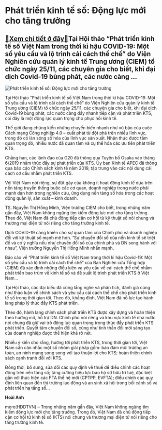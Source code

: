 Phát triển kinh tế số: Động lực mới cho tăng trưởng
===================================================

[:gift:Xem chi tiết ở đây:gift:](https://hddtvn.com/phat-trien-kinh-te-so-dong-luc-moi-cho-tang-truong/)Tại Hội thảo “Phát triển kinh tế số Việt Nam trong thời kì hậu COVID-19: Một số yêu cầu và lộ trình cải cách thể chế” do Viện Nghiên cứu quản lý kinh tế Trung ương (CIEM) tổ chức ngày 25/11, các chuyên gia cho biết, khi đại dịch Covid-19 bùng phát, các nước càng …
------------------------------------------------------------------------------------------------------------------------------------------------------------------------------------------------------------------------------------------------------------------------





![Phát triển kinh tế số: Động lực mới cho tăng trưởng](https://hddtvn.com/wp-content/uploads/2021/01/1847_81.jpg "Phát triển kinh tế số: Động lực mới cho tăng trưởng")



Tại Hội thảo “Phát triển kinh tế số Việt Nam trong thời kì hậu COVID-19: Một số yêu cầu và lộ trình cải cách thể chế” do Viện Nghiên cứu quản lý kinh tế Trung ương (CIEM) tổ chức ngày 25/11, các chuyên gia cho biết, khi đại dịch Covid-19 bùng phát, các nước càng đẩy nhanh tiếp cận và phát triển KTS, coi đây là một động lực quan trọng cho phục hồi kinh tế.


Thế giới đang chứng kiến những chuyển biến nhanh như vũ bão của cuộc Cách mạng Công nghiệp 4.0 – xuất phát từ đột phá trên nhiều lĩnh vực, trong đó có làn sóng số hóa của lĩnh vực sản xuất. Nhận thức được tầm quan trọng đó, nhiều nước đã quan tâm và cụ thể hóa các ưu tiên phát triển KTS.


Chẳng hạn, các lãnh đạo của G20 đã thông qua Tuyên bố Osaka vào tháng 6/2019 nhằm thúc đẩy sự phát triển của KTS. Ủy ban Kinh tế APEC đã thông qua báo cáo Chính sách kinh tế năm 2019, tập trung vào các nội dung cải cách cơ cấu nhằm phát triển KTS.


Với Việt Nam nói riêng, sự đứt gãy của không ít hoạt động kinh tế dựa trên nền tảng truyền thống buộc các cơ quan, doanh nghiệp trong nước phải mạnh dạn hơn trong nghiên cứu, ứng dụng nền tảng số hóa trong các hoạt động quản lý, sản xuất – kinh doanh.


TS. Nguyễn Thị Hồng Minh, Viện trưởng CIEM cho biết, trong những năm gần đây, Việt Nam không ngừng tìm kiếm động lực mới cho tăng trưởng. Theo đó, Việt Nam đã chủ động tiếp cận cơ hội từ kỹ thuật số nói chung và thương mại điện tử nói riêng cho tăng trưởng kinh tế.


Dịch COVID-19 càng khiến cho sự quan tâm của Chính phủ và doanh nghiệp đối với kỹ thuật số mạnh mẽ hơn. “Sự chuyển đổi số của nền kinh tế sẽ triệt để và có ý nghĩa nếu như chuyển đổi số của chính phủ và DN song hành với nhau”, Viện trưởng Nguyễn Thị Hồng Minh nhấn mạnh.


Báo cáo về “Phát triển kinh tế số Việt Nam trong thời kì hậu Covid-19: Một số yêu cầu và lộ trình cải cách thể chế” của Ban Nghiên cứu Tổng hợp (CIEM) đã xác định những điều kiện và yêu cầu về cải cách thể chế nhằm phát triển bao trùm về kinh tế số và đề xuất lộ trình phát triển KTS ở Việt Nam…


Tại Hội thảo, các đại biểu đã cùng lắng nghe và phân tích, đánh giá cũng như thảo luận về chính sách và yêu cầu cải cách thể chế cho phát triển kinh tế số trong thời gian tới. Theo đó, khẳng định, Việt Nam đã nỗ lực tạo hành lang pháp lý thúc đẩy KTS phát triển.


Theo đó, hành lang chính sách phát triển KTS được xây dựng và hoàn thiện theo hướng mở, hỗ trợ DN. Chính phủ nói riêng và khu vực kinh tế nhà nước nói chung đã giữ vai trò động lực quan trọng trong thúc đẩy phát triển KTS phát triển. Quyết tâm chuyển đổi số, cũng như tinh thần đổi mới sáng tạo của doanh nghiệp được thể hiện khá rõ nét.


Nhiều ý kiến cho rằng, hướng tới phát triển KTS, trong thời gian tới, Việt Nam cần cân nhắc một số nhóm giải pháp gồm: bảo đảm môi trường an toàn, an ninh mạng song song với tạo thuận lợi cho KTS; hoàn thiện chính sách cạnh tranh đối với KTS.


Đồng thời, bổ sung, sửa đổi các quy định về thuế để điều chỉnh các hoạt động trên nền tảng số; tăng cường hiệu lực bảo hộ sở hữu trí tuệ, đặc biệt gắn với thực hiện các FTA thế hệ mới (CPTPP, EVFTA); điều chỉnh các quy định liên quan đến thị trường lao động và an sinh xã hội trong bối cảnh số và phát triển hạ tầng số…




**Hoài Anh**



more(HDDTVN) – Trong những năm gần đây, Việt Nam không ngừng tìm kiếm động lực mới cho tăng trưởng. Trong đó, Việt Nam đã chủ động tiếp cận cơ hội từ kinh tế số (KTS) nói chung và thương mại điện tử nói riêng cho tăng trưởng kinh tế.

